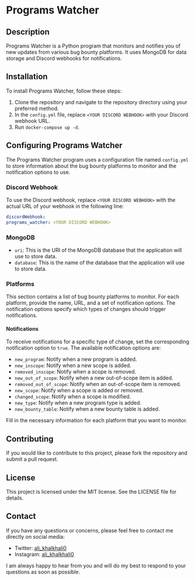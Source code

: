 # Programs Watcher

## Description

Programs Watcher is a Python program that monitors and notifies you of new updates from various bug bounty platforms. It uses MongoDB for data storage and Discord webhooks for notifications.

## Installation

To install Programs Watcher, follow these steps:

1. Clone the repository and navigate to the repository directory using your preferred method.
2. In the `config.yml` file, replace `<YOUR DISCORD WEBHOOK>` with your Discord webhook URL.
3. Run `docker-compose up -d`.

## Configuring Programs Watcher

The Programs Watcher program uses a configuration file named `config.yml` to store information about the bug bounty platforms to monitor and the notification options to use.

### Discord Webhook

To use the Discord webhook, replace `<YOUR DISCORD WEBHOOK>` with the actual URL of your webhook in the following line:

```yaml
discordWebhook:
programs_watcher: <YOUR DISCORD WEBHOOK>
```

### MongoDB

- `uri`: This is the URI of the MongoDB database that the application will use to store data.
- `database`: This is the name of the database that the application will use to store data.

### Platforms

This section contains a list of bug bounty platforms to monitor. For each platform, provide the name, URL, and a set of notification options. The notification options specify which types of changes should trigger notifications.

#### Notifications

To receive notifications for a specific type of change, set the corresponding notification option to `true`. The available notification options are:

- `new_program`: Notify when a new program is added.
- `new_inscope`: Notify when a new scope is added.
- `removed_inscope`: Notify when a scope is removed.
- `new_out_of_scope`: Notify when a new out-of-scope item is added.
- `removed_out_of_scope`: Notify when an out-of-scope item is removed.
- `new_scope`: Notify when a scope is added or removed.
- `changed_scope`: Notify when a scope is modified.
- `new_type`: Notify when a new program type is added.
- `new_bounty_table`: Notify when a new bounty table is added.

Fill in the necessary information for each platform that you want to monitor.

## Contributing

If you would like to contribute to this project, please fork the repository and submit a pull request.

## License

This project is licensed under the MIT license. See the LICENSE file for details.

## Contact

If you have any questions or concerns, please feel free to contact me directly on social media:

- Twitter: [ali_khalkhali0](https://twitter.com/ali_khalkhali0)
- Instagram: [ali_khalkhali0](https://instagram.com/ali_khalkhali0)

I am always happy to hear from you and will do my best to respond to your questions as soon as possible.
